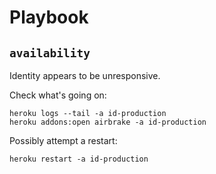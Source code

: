 # Playbook

## `availability`

Identity appears to be unresponsive.

Check what's going on:

    heroku logs --tail -a id-production
    heroku addons:open airbrake -a id-production

Possibly attempt a restart:

    heroku restart -a id-production
